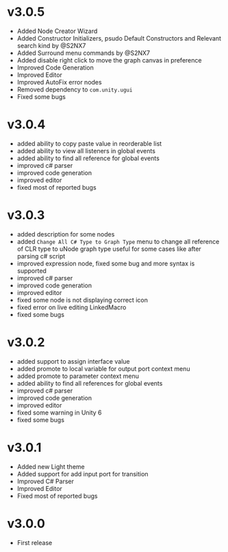 # v3.0.5
- Added Node Creator Wizard
- Added Constructor Initializers, psudo Default Constructors and Relevant search kind by @S2NX7
- Added Surround menu commands by @S2NX7
- Added disable right click to move the graph canvas in preference
- Improved Code Generation
- Improved Editor
- Improved AutoFix error nodes
- Removed dependency to `com.unity.ugui`
- Fixed some bugs

# v3.0.4
- added ability to copy paste value in reorderable list
- added ability to view all listeners in global events
- added ability to find all reference for global events
- improved c# parser
- improved code generation
- improved editor
- fixed most of reported bugs

# v3.0.3
- added description for some nodes
- added `Change All C# Type to Graph Type` menu to change all reference of CLR type to uNode graph type useful for some cases like after parsing c# script
- improved expression node, fixed some bug and more syntax is supported
- improved c# parser
- improved code generation
- improved editor
- fixed some node is not displaying correct icon
- fixed error on live editing LinkedMacro
- fixed some bugs

# v3.0.2
- added support to assign interface value
- added promote to local variable for output port context menu
- added promote to parameter context menu
- added ability to find all references for global events
- improved c# parser
- improved code generation
- improved editor
- fixed some warning in Unity 6
- fixed some bugs

# v3.0.1
- Added new Light theme
- Added support for add input port for transition
- Improved C# Parser
- Improved Editor
- Fixed most of reported bugs

# v3.0.0
- First release